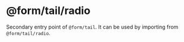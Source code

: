 # @form/tail/radio

Secondary entry point of `@form/tail`. It can be used by importing from `@form/tail/radio`.
